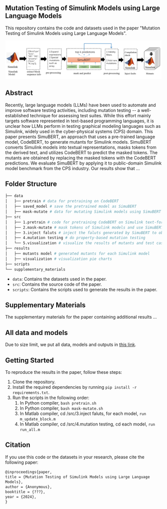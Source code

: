 ## Mutation Testing of Simulink Models using Large Language Models

This repository contains the code and datasets used in the paper "Mutation Testing of Simulink Models using Large Language
Models". 

![Example Image](src/pipeline.png )

## Abstract

Recently, large language models (LLMs) have been used to automate and improve software testing activities, including mutation testing -- a well-established technique for assessing test suites. While this effort mainly targets software represented in text-based programming languages, it is unclear how LLMs perform in testing graphical modeling languages such as Simulink, widely used in the cyber-physical systems (CPS) domain. This paper presents SimuBERT, an approach that uses a pre-trained language model, CodeBERT, to generate mutants for Simulink models. SimuBERT converts Simulink models into textual representations, masks tokens from the derived text, and utilizes CodeBERT to predict the masked tokens. The mutants are obtained by replacing the masked tokens with the CodeBERT predictions. We evaluate SimuBERT by applying it to public-domain Simulink model benchmark from the CPS industry. Our results show that ... 

## Folder Structure

```bash
├── data
│   ├── pretrain # data for pretraining on CodeBERT
│   ├── saved_model # save the pretrained model as SimuBERT
│   ├── mask-mutate # data for mutating Simulink models using SimuBERT
├── src
│   ├── 1.pretrain # code for pretraining CodeBERT on Simulink text-format corpus to obtain SimuBERT
│   ├── 2.mask-mutate # mask tokens of Simulink models and use SimuBERT to make predictions
│   ├── 3.inject faluts # inject the faluts generated by SimuBERT to obtain mutants
│   ├── 4.mutation testing # do property-based mutation testing
│   └── 5.visualization # visualize the results of mutants and test cases
├── results
│   ├── mutants model # generated mutants for each Simulink model
│   ├── visualization # visualization pie charts
├── scripts
└── supplementary_materials
```

- `data`: Contains the datasets used in the paper.
- `src`: Contains the source code of the paper.
- `scripts`: Contains the scripts used to generate the results in the paper.

## Supplementary Materials

The supplementary materials for the paper containing additional results ...

## All data and models

Due to size limit, we put all data, models and outputs  in [this link]([zxz](https://drive.google.com/file/d/179SQPOguBYUbkRM76NkgXqVqBQp5-KKI/view?usp=sharing)).

## Getting Started

To reproduce the results in the paper, follow these steps:

1. Clone the repository.
2. Install the required dependencies by running `pip install -r requirements.txt`.
3. Run the scripts in the following order: 
   1. In Python compiler, ```bash pretrain.sh```
   2. In Python compiler, ```bash mask-mutate.sh```
   3. In Matlab compiler, cd /src/3.inject faluts, for each model, ```run m_update_block.m```
   4. In Matlab compiler, cd /src/4.mutation testing, cd each model, ```run run_all.m```

## Citation

If you use this code or the datasets in your research, please cite the following paper:

```
@inproceedings{paper,
title = {Mutation Testing of Simulink Models using Large Language Models},
author = {Anonymous},
booktitle = {???},
year = {2024},
}
```
